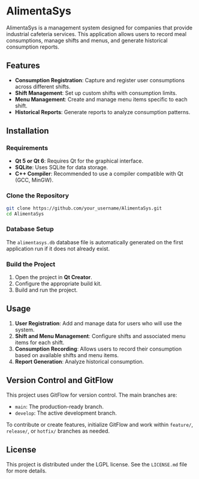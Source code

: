
# AlimentaSys

AlimentaSys is a management system designed for companies that provide industrial cafeteria services. This application allows users to record meal consumptions, manage shifts and menus, and generate historical consumption reports.

## Features

- **Consumption Registration**: Capture and register user consumptions across different shifts.
- **Shift Management**: Set up custom shifts with consumption limits.
- **Menu Management**: Create and manage menu items specific to each shift.
- **Historical Reports**: Generate reports to analyze consumption patterns.

## Installation

### Requirements

- **Qt 5 or Qt 6**: Requires Qt for the graphical interface.
- **SQLite**: Uses SQLite for data storage.
- **C++ Compiler**: Recommended to use a compiler compatible with Qt (GCC, MinGW).

### Clone the Repository

```bash
git clone https://github.com/your_username/AlimentaSys.git
cd AlimentaSys
```

### Database Setup

The `alimentasys.db` database file is automatically generated on the first application run if it does not already exist.

### Build the Project

1. Open the project in **Qt Creator**.
2. Configure the appropriate build kit.
3. Build and run the project.

## Usage

1. **User Registration**: Add and manage data for users who will use the system.
2. **Shift and Menu Management**: Configure shifts and associated menu items for each shift.
3. **Consumption Recording**: Allows users to record their consumption based on available shifts and menu items.
4. **Report Generation**: Analyze historical consumption.

## Version Control and GitFlow

This project uses GitFlow for version control. The main branches are:
- `main`: The production-ready branch.
- `develop`: The active development branch.

To contribute or create features, initialize GitFlow and work within `feature/`, `release/`, or `hotfix/` branches as needed.

## License

This project is distributed under the LGPL license. See the `LICENSE.md` file for more details.
